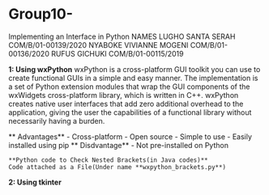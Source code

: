 # Group10-
Implementing an Interface in Python
NAMES
LUGHO SANTA SERAH COM/B/01-00139/2020
NYABOKE VIVIANNE MOGENI COM/B/01-00136/2020
RUFUS GICHUKI COM/B/01-00115/2019



**1: Using wxPython**
wxPython is a cross-platform GUI toolkit you can use to create functional GUIs in a simple and easy manner. The implementation is a set of Python extension modules that wrap the GUI components of the wxWidgets cross-platform library, which is written in C++. wxPython creates native user interfaces that add zero additional overhead to the application, giving the user the capabilities of a functional library without necessarily having a burden.

   ** Advantages**
    - Cross-platform
    - Open source
    - Simple to use
    - Easily installed using pip
   ** Disdvantage**
    - Not pre-installed on Python
    
    **Python code to Check Nested Brackets(in Java codes)**
    Code attached as a File(Under name **wxpython_brackets.py**)

**2: Using tkinter**
